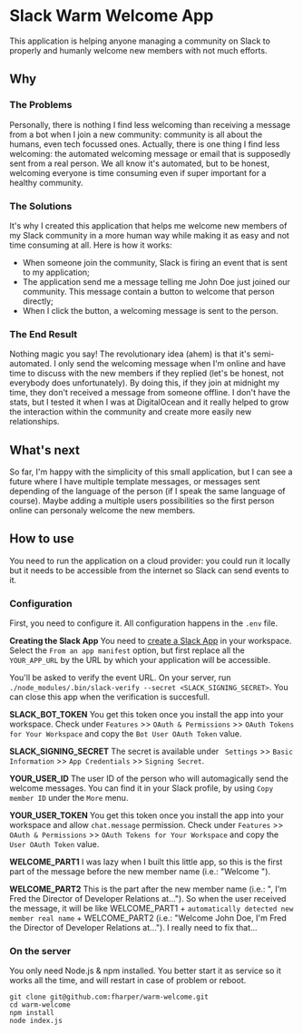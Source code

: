 # Slack Warm Welcome App
This application is helping anyone managing a community on Slack to properly and humanly welcome new members with not much efforts.

## Why
### The Problems
Personally, there is nothing I find less welcoming than receiving a message from a bot when I join a new community: community is all about the humans, even tech focussed ones. Actually, there is one thing I find less welcoming: the automated welcoming message or email that is supposedly sent from a real person. We all know it's automated, but to be honest, welcoming everyone is time consuming even if super important for a healthy community.

### The Solutions
It's why I created this application that helps me welcome new members of my Slack community in a more human way while making it as easy and not time consuming at all.
Here is how it works:
- When someone join the community, Slack is firing an event that is sent to my application;
- The application send me a message telling me John Doe just joined our community. This message contain a button to welcome that person directly;
- When I click the button, a welcoming message is sent to the person.

### The End Result
Nothing magic you say! The revolutionary idea (ahem) is that it's semi-automated. I only send the welcoming message when I'm online and have time to discuss with the new members if they replied (let's be honest, not everybody does unfortunately). By doing this, if they join at midnight my time, they don't received a message from someone offline. I don't have the stats, but I tested it when I was at DigitalOcean and it really helped to grow the interaction within the community and create more easily new relationships.

## What's next
So far, I'm happy with the simplicity of this small application, but I can see a future where I have multiple template messages, or messages sent depending of the language of the person (if I speak the same language of course). Maybe adding a multiple users possibilities so the first person online can personaly welcome the new members.

## How to use
You need to run the application on a cloud provider: you could run it locally but it needs to be accessible from the internet so Slack can send events to it.

### Configuration
First, you need to configure it. All configuration happens in the `.env` file.

**Creating the Slack App**
You need to [create a Slack App](https://api.slack.com/apps?new_app=1) in your workspace. Select the `From an app manifest` option, but first replace all the `YOUR_APP_URL` by the URL by which your application will be accessible.

You'll be asked to verify the event URL. On your server, run `./node_modules/.bin/slack-verify --secret <SLACK_SIGNING_SECRET>`. You can close this app when the verification is succesfull.

**SLACK_BOT_TOKEN**
You get this token once you install the app into your workspace. Check under `Features` >> `OAuth & Permissions` >> `OAuth Tokens for Your Workspace` and copy the `Bot User OAuth Token` value.

**SLACK_SIGNING_SECRET**
The secret is available under ` Settings` >> `Basic Information` >> `App Credentials` >> `Signing Secret`.

**YOUR_USER_ID**
The user ID of the person who will automagically send the welcome messages. You can find it in your Slack profile, by using `Copy member ID` under the `More` menu.

**YOUR_USER_TOKEN**
You get this token once you install the app into your workspace and allow `chat.message` permission. Check under `Features` >> `OAuth & Permissions` >> `OAuth Tokens for Your Workspace` and copy the `User OAuth Token` value.

**WELCOME_PART1**
I was lazy when I built this little app, so this is the first part of the message before the new member name (i.e.: "Welcome ").

**WELCOME_PART2**
This is the part after the new member name (i.e.: ", I'm Fred the Director of Developer Relations at..."). So when the user received the message, it will be like WELCOME_PART1 + `automatically detected new member real name` +  WELCOME_PART2 (i.e.: "Welcome John Doe, I'm Fred the Director of Developer Relations at..."). I really need to fix that...


### On the server
You only need Node.js & npm installed. You better start it as service so it works all the time, and will restart in case of problem or reboot.

```
git clone git@github.com:fharper/warm-welcome.git
cd warm-welcome
npm install
node index.js
```
